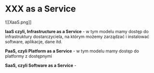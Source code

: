 # XXX as a Service
![[XaaS.png]]

**IaaS czyli, Infrastructure as a Service** - w  tym modelu mamy dostęp do infrastruktury dostarczyciela, na którym możemy zarządzać i instalować software, aplikacje, dane itd.

**PaaS, czyli Platform as a Service** - w  tym modelu mamy dostęp do platformy z dostępnymi 

**SaaS, czyli Software as a Service** - 

